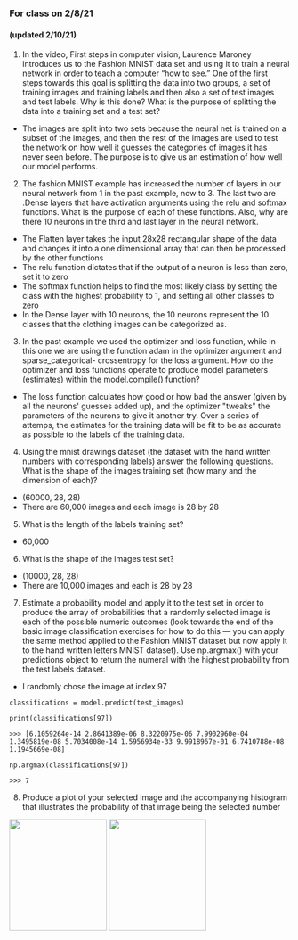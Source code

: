 ### For class on 2/8/21
#### (updated 2/10/21)

1. In the video, First steps in computer vision, Laurence Maroney introduces us to the Fashion MNIST data set and using it to train a neural network in order to teach a computer “how to see.” One of the first steps towards this goal is splitting the data into two groups, a set of training images and training labels and then also a set of test images and test labels. Why is this done? What is the purpose of splitting the data into a training set and a test set?
- The images are split into two sets because the neural net is trained on a subset of the images, and then the rest of the images are used to test the network on how well it guesses the categories of images it has never seen before. The purpose is to give us an estimation of how well our model performs. 

2. The fashion MNIST example has increased the number of layers in our neural network from 1 in the past example, now to 3. The last two are .Dense layers that have activation arguments using the relu and softmax functions. What is the purpose of each of these functions. Also, why are there 10 neurons in the third and last layer in the neural network.
- The Flatten layer takes the input 28x28 rectangular shape of the data and changes it into a one dimensional array that can then be processed by the other functions
- The relu function dictates that if the output of a neuron is less than zero, set it to zero
- The softmax function helps to find the most likely class by setting the class with the highest probability to 1, and setting all other classes to zero
- In the Dense layer with 10 neurons, the 10 neurons represent the 10 classes that the clothing images can be categorized as.

3. In the past example we used the optimizer and loss function, while in this one we are using the function adam in the optimizer argument and sparse_categorical- crossentropy for the loss argument. How do the optimizer and loss functions operate to produce model parameters (estimates) within the model.compile() function?
- The loss function calculates how good or how bad the answer (given by all the neurons' guesses added up), and the optimizer "tweaks" the parameters of the neurons to give it another try. Over a series of attemps, the estimates for the training data will be fit to be as accurate as possible to the labels of the training data. 

4. Using the mnist drawings dataset (the dataset with the hand written numbers with corresponding labels) answer the following questions.
What is the shape of the images training set (how many and the dimension of each)?
- (60000, 28, 28)
- There are 60,000 images and each image is 28 by 28

5. What is the length of the labels training set?
- 60,000

6. What is the shape of the images test set?
- (10000, 28, 28)
- There are 10,000 images and each is 28 by 28

7. Estimate a probability model and apply it to the test set in order to produce the array of probabilities that a randomly selected image is each of the possible numeric outcomes (look towards the end of the basic image classification exercises for how to do this — you can apply the same method applied to the Fashion MNIST dataset but now apply it to the hand written letters MNIST dataset).
Use np.argmax() with your predictions object to return the numeral with the highest probability from the test labels dataset.
- I randomly chose the image at index 97

```
classifications = model.predict(test_images)

print(classifications[97])

>>> [6.1059264e-14 2.8641389e-06 8.3220975e-06 7.9902960e-04 1.3495819e-08 5.7034008e-14 1.5956934e-33 9.9918967e-01 6.7410788e-08 1.1945669e-08]
 
np.argmax(classifications[97])

>>> 7
```

8. Produce a plot of your selected image and the accompanying histogram that illustrates the probability of that image being the selected number

<img src="https://github.com/aehilla/data310_spring2021/blob/main/Figure_1_hw_feb5.png" width="175" height="200" />

<img src="https://aehilla.github.io/data310_spring2021/fig2_hist.png" width="175" height="200" />
